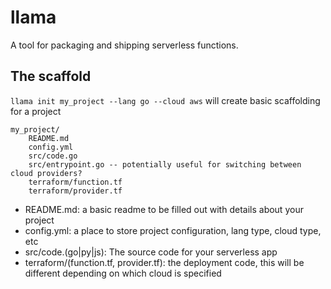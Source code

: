 # llama

A tool for packaging and shipping serverless functions.

## The scaffold

`llama init my_project --lang go --cloud aws` will create basic scaffolding for a project

```
my_project/
    README.md
    config.yml
    src/code.go
    src/entrypoint.go -- potentially useful for switching between cloud providers?
    terraform/function.tf
    terraform/provider.tf
```

- README.md: a basic readme to be filled out with details about your project
- config.yml: a place to store project configuration, lang type, cloud type, etc
- src/code.(go|py|js): The source code for your serverless app
- terraform/(function.tf, provider.tf): the deployment code, this will be different depending on which cloud is specified
